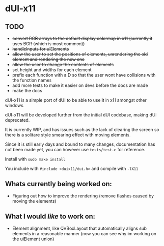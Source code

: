 # dUI-x11

## TODO
* ~~convert RGB arrays to the default display colormap in x11 (currently it uses BGR (which is most common))~~
* ~~handleInputs for uiElements~~
* ~~allow the user to set the positions of elements, unrendering the old element and rendering the new one~~
* ~~allow the user to change the contents of elements~~
* ~~set height and widths for each element~~
* prefix each function with a D so that the user wont have collisions with the function names
* add more tests to make it easier on devs before the docs are made
* make the docs

dUI-x11 is a simple port of dUI to be able to use it in x11 amongst other windows.

dUI-x11 will be developed further from the initial dUI codebase, making dUI deprecated.

It is currently WIP, and has issues such as the lack of clearing the screen so there is a solitare style smearing effect with moving elements.

Since it is still early days and bound to many changes, documentation has not been made yet, you can however use ```tests/test.c``` for reference.

Install with ```sudo make install```

You include with ```#include <duix11/dui.h>```
and compile with ```-lX11```

## Whats currently being worked on:
* Figuring out how to improve the rendering (remove flashes caused by moving the elements)

## What I would *like* to work on:
* Element alignment, like QVBoxLayout that automatically aligns sub elements in a reasonable manner (now you can see why im working on the uiElement union)
